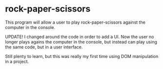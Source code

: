 # rock-paper-scissors

This program will allow a user to play rock-paper-scissors against the computer in the console.

UPDATE! I changed around the code in order to add a UI. Now the user no longer plays agains the computer in the console, but instead can play using the same code, but in a user interface. 

Still plenty to learn, but this was really my first time using DOM manipulation in a project.